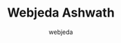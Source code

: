 ---
title: "Webjeda Ashwath"
github: https://github.com/sharu725/ashwath
demo: https://webjeda.com/ashwath/
author: webjeda
draft: true
ssg:
  - Jekyll
cms:
  - No Cms
---